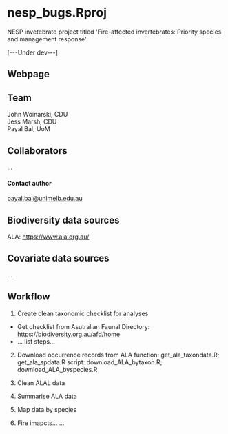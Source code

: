 # nesp_bugs.Rproj
NESP invetebrate project titled 'Fire-affected invertebrates: Priority species and management response'

[---Under dev---]

## Webpage


## Team
John Woinarski, CDU <br>
Jess Marsh, CDU <br>
Payal Bal, UoM <br>

## Collaborators
...

#### Contact author
payal.bal@unimelb.edu.au

## Biodiversity data sources
ALA: https://www.ala.org.au/

  
## Covariate data sources
...
  
## Workflow
1. Create clean taxonomic checklist for analyses 
+ Get checklist from Asutralian Faunal Directory: https://biodiversity.org.au/afd/home
+ ... list steps...

2. Download occurrence records from ALA
function: get_ala_taxondata.R; get_ala_spdata.R
script: download_ALA_bytaxon.R; download_ALA_byspecies.R

3. Clean ALAL data

4. Summarise ALA data

5. Map data by species

6. Fire imapcts...
...